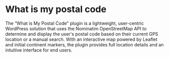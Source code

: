 # What is my postal code
The “What is My Postal Code” plugin is a lightweight, user-centric WordPress solution that uses the Nominatim OpenStreetMap API to determine and display the user's postal code based on their current GPS location or a manual search. With an interactive map powered by Leaflet and initial continent markers, the plugin provides full location details and an intuitive interface for end users.
